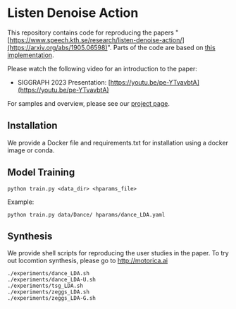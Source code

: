 # Listen Denoise Action
This repository contains code for reproducing the papers "[https://www.speech.kth.se/research/listen-denoise-action/](https://arxiv.org/abs/1905.06598)". Parts of the code are based on [this implementation]().

Please watch the following video for an introduction to the paper:
* SIGGRAPH 2023 Presentation: [https://youtu.be/pe-YTvavbtA](https://youtu.be/pe-YTvavbtA)

For samples and overview, please see our [project page](https://www.speech.kth.se/research/listen-denoise-action/).

## Installation
We provide a Docker file and requirements.txt for installation using a docker image or conda.

## Model Training
```
python train.py <data_dir> <hparams_file>
```

Example:
```
python train.py data/Dance/ hparams/dance_LDA.yaml
```
## Synthesis
We provide shell scripts for reproducing the user studies in the paper. To try out locomtion synthesis, please go to http://motorica.ai
```
./experiments/dance_LDA.sh
./experiments/dance_LDA-U.sh
./experiments/tsg_LDA.sh
./experiments/zeggs_LDA.sh
./experiments/zeggs_LDA-G.sh
```


